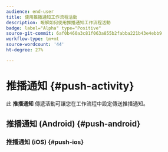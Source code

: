 ```yaml
---
audience: end-user
title: 使用推播通知工作流程活動
description: 瞭解如何使用推播通知工作流程活動
badge: label="Alpha" type="Positive"
source-git-commit: 6af0b460a3c81f063a855b2fabba221b43e4ebb9
workflow-type: tm+mt
source-wordcount: '44'
ht-degree: 27%

---
```



# 推播通知 {#push-activity}

此 **推播通知** 傳遞活動可讓您在工作流程中設定傳送推播通知。

## 推播通知 (Android) {#push-android}

### 推播通知 (iOS) {#push-ios}

